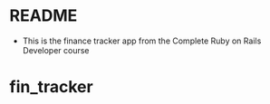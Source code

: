 # README

* This is the finance tracker app from the Complete Ruby on Rails Developer course
# fin_tracker
